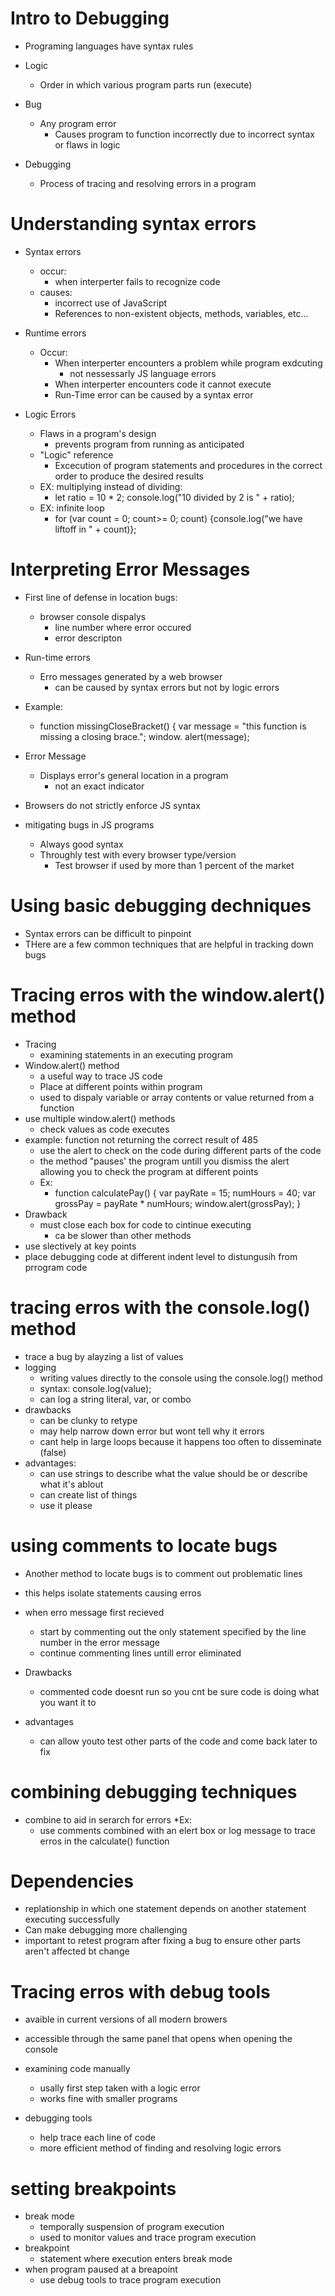 # Intro to Debugging
* Programing languages have syntax rules
* Logic
     - Order in which various program parts run (execute)
* Bug
    - Any program error
        - Causes program to function incorrectly due to incorrect syntax or flaws in logic

* Debugging
    - Process of tracing and resolving errors in a program

# Understanding syntax errors
* Syntax errors
    - occur:
        - when interperter fails to recognize code
    - causes:
        - incorrect use of JavaScript
        - References to non-existent objects, methods, variables, etc...

* Runtime errors
    - Occur:
        - When interperter encounters a problem while program exdcuting
            - not nessessarly JS language errors
        - When interperter encounters code it cannot execute
        - Run-Time error can be caused by a syntax error
* Logic Errors
    - Flaws in a program's design
        - prevents program from running as anticipated
    - "Logic" reference
        - Excecution of program statements and procedures in the correct order to produce the desired results
    - EX: multiplying instead of dividing:
        + let ratio = 10 * 2; console.log("10 divided by 2 is " + ratio);
    - EX: infinite loop
        + for (var count = 0; count>= 0; count) {console.log("we have liftoff in " + count)};

# Interpreting Error Messages
* First line of defense in location bugs:
    - browser console dispalys
        - line number where error occured
        - error descripton
* Run-time errors
    - Erro messages generated by a web browser
        - can be caused by syntax errors but not by logic errors

* Example:
    + function missingCloseBracket() {
        var message = "this function is missing a closing brace.";
        window. alert(message);

* Error Message
    - Displays error's general location in a program
        - not an exact indicator
* Browsers do not strictly enforce JS syntax
* mitigating bugs in JS programs
     - Always good syntax
     - Throughly test with every browser type/version
        - Test browser if used by more than 1 percent of the market

# Using basic debugging dechniques
* Syntax errors can be difficult to pinpoint
* THere are a few common techniques that are helpful in tracking down bugs

# Tracing erros with the window.alert() method
* Tracing
    - examining statements in an executing program
* Window.alert() method
    - a useful way to trace JS code
    - Place at different points within program
    - used to dispaly variable or array contents or value returned from a function
* use multiple window.alert() methods
    - check values as code executes
* example: function not returning the correct result of 485
    - use the alert to check on the code during different parts of the code
    - the method "pauses' the program untill you dismiss the alert allowing you to check the program at different points
    + Ex:
        + function calculatePay() {
            var payRate = 15; numHours = 40;
            var grossPay = payRate * numHours;
                window.alert(grossPay);
        }
* Drawback
    - must close each box for code to cintinue executing
        - ca be slower than other methods
* use slectively at key points
* place debugging code at different indent level to distungusih from prrogram code


# tracing erros with the console.log() method
* trace a bug by alayzing a list of values
* logging
    - writing values directly to the console using the console.log() method
    - syntax: console.log(value);
    - can log a string literal, var, or combo
* drawbacks
    - can be clunky to retype
    - may help narrow down error but wont tell why it errors
    - cant help in large loops because it happens too often to disseminate (false)
* advantages:
    - can use strings to describe what the value should be or describe what it's ablout
    - can create list of things
    - use it please

# using comments to locate bugs
* Another method to locate bugs is to comment out problematic lines
* this helps isolate statements causing erros
* when erro message first recieved
    - start by commenting out the only statement specified by the line number in the error message
    - continue commenting lines untill error eliminated

* Drawbacks
    - commented code doesnt run so you cnt be sure code is doing what you want it to
* advantages
    - can allow youto test other parts of the code and come back later to fix

# combining debugging techniques
* combine to aid in serarch for errors
*Ex:
    - use comments combined with an elert box or log message to trace erros in the calculate() function

# Dependencies
* replationship in which one statement depends on another statement executing successfully
* Can make debugging more challenging 
* important to retest program after fixing a bug to ensure other parts aren't affected bt change

# Tracing erros with debug tools
* avaible in current versions of all modern browers
* accessible through the same panel that opens when opening the console

* examining code manually
    - usally first step taken with a logic error
    - works fine with smaller programs

* debugging tools
    - help trace each line of code
    - more efficient method of finding and resolving logic errors

# setting breakpoints
* break mode
    - temporally suspension of program execution
    - used to monitor values and trace program execution
* breakpoint
    - statement where execution enters break mode
* when program paused at a breapoint
    - use debug tools to trace program execution